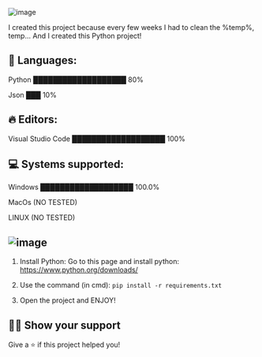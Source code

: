 ![image](https://github.com/MangyGuitar/Basic-cleaner/assets/114024328/7837e33b-0381-4e4f-a72b-e6657da8d990)

I created this project because every few weeks I had to clean the %temp%, temp... And I created this Python project!


## 💬 Languages:
Python ███████████████████   80%

Json   ███    10%

## 🔥 Editors: 
Visual Studio Code ███████████████████    100%

## 💻 Systems supported:
Windows ███████████████████  100.0%

MacOs (NO TESTED)

LINUX (NO TESTED)

## ![image](https://github.com/MangyGuitar/Basic-cleaner/assets/114024328/77483ad9-fee5-4e0a-8c49-599b1229037f)

1. Install Python: Go to this page and install python: https://www.python.org/downloads/

2. Use the command (in cmd):
```pip install -r requirements.txt```
3. Open the project and ENJOY!

## :man_astronaut: Show your support

Give a ⭐️ if this project helped you!

